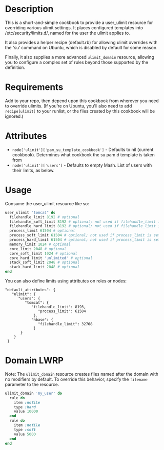 Description
===========

This is a short-and-simple cookbook to provide a user_ulimit resource for overriding various ulimit settings. It places configured templates into /etc/security/limits.d/, named for the user the ulimit applies to.

It also provides a helper recipe (default.rb) for allowing ulimit overrides with the 'su' command on Ubuntu, which is disabled by default for some reason.

Finally, it also supplies a more advanced `ulimit_domain` resource, allowing you to configure a complex set of rules beyond those supported by the definition.

Requirements
============

Add to your repo, then depend upon this cookbook from wherever you need to override ulimits. (If you're on Ubuntu, you'll also need to add `recipe[ulimit]` to your runlist, or the files created by this cookbook will be ignored.)

Attributes
==========

* `node['ulimit']['pam_su_template_cookbook']` - Defaults to nil (current cookbook).  Determines what cookbook the su pam.d template is taken from
* `node['ulimit']['users']` - Defaults to empty Mash.  List of users with their limits, as below.

Usage
=====

Consume the user_ulimit resource like so:
```ruby
user_ulimit "tomcat" do
  filehandle_limit 8192 # optional
  filehandle_soft_limit 8192 # optional; not used if filehandle_limit is set)
  filehandle_hard_limit 8192 # optional; not used if filehandle_limit is set)
  process_limit 61504 # optional
  process_soft_limit 61504 # optional; not used if process_limit is set)
  process_hard_limit 61504 # optional; not used if process_limit is set)
  memory_limit 1024 # optional
  core_limit 2048 # optional
  core_soft_limit 1024 # optional
  core_hard_limit 'unlimited' # optional
  stack_soft_limit 2048 # optional
  stack_hard_limit 2048 # optional
end
```

You can also define limits using attributes on roles or nodes:

```
"default_attributes": {
   "ulimit": {
      "users": {
         "tomcat": {
            "filehandle_limit": 8193,
               "process_limit": 61504
             },
            "hbase": {
               "filehandle_limit": 32768
             }
       }
    }
 }
 ```

Domain LWRP
===========

Note: The `ulimit_domain` resource creates files named after the domain with no modifiers by default. To override this behavior, specify the `filename` parameter to the resource.

```ruby
ulimit_domain 'my_user' do
  rule do
    item :nofile
    type :hard
    value 10000
  end
  rule do
    item :nofile
    type :soft
    value 5000
  end
end
```
